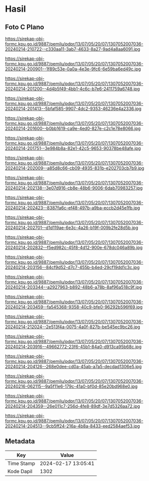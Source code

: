 # Hasil

## Foto C Plano

https://sirekap-obj-formc.kpu.go.id/9887/pemilu/pdpr/13/07/05/20/07/1307052007036-20240214-210722--c330aa11-3ab7-4633-8a27-9ad4a8aa6091.jpg

https://sirekap-obj-formc.kpu.go.id/9887/pemilu/pdpr/13/07/05/20/07/1307052007036-20240214-200901--1f89c53e-0a0a-4e3e-9fc6-6e59ba6ed49c.jpg

https://sirekap-obj-formc.kpu.go.id/9887/pemilu/pdpr/13/07/05/20/07/1307052007036-20240214-201200--4d4b5f49-4bb1-4c6c-b7e6-2411759a6748.jpg

https://sirekap-obj-formc.kpu.go.id/9887/pemilu/pdpr/13/07/05/20/07/1307052007036-20240214-201413--5bfaf585-9907-4dc2-9353-46236e4a2336.jpg

https://sirekap-obj-formc.kpu.go.id/9887/pemilu/pdpr/13/07/05/20/07/1307052007036-20240214-201600--b0bb1619-ca9e-4ed0-827e-c2c1e78e8066.jpg

https://sirekap-obj-formc.kpu.go.id/9887/pemilu/pdpr/13/07/05/20/07/1307052007036-20240214-201751--3e984b8a-82e1-42c5-9653-90378be48afe.jpg

https://sirekap-obj-formc.kpu.go.id/9887/pemilu/pdpr/13/07/05/20/07/1307052007036-20240214-202009--a85d8c66-cb09-4935-831b-e202703cb7b9.jpg

https://sirekap-obj-formc.kpu.go.id/9887/pemilu/pdpr/13/07/05/20/07/1307052007036-20240214-202138--3e07d916-cb8e-48b6-9006-6dab70983257.jpg

https://sirekap-obj-formc.kpu.go.id/9887/pemilu/pdpr/13/07/05/20/07/1307052007036-20240214-202423--8387fa6c-ef48-497b-a9ba-eccb2d45e1fb.jpg

https://sirekap-obj-formc.kpu.go.id/9887/pemilu/pdpr/13/07/05/20/07/1307052007036-20240214-202701--d1d119ae-6e3c-4a26-b19f-009b2fe28d5b.jpg

https://sirekap-obj-formc.kpu.go.id/9887/pemilu/pdpr/13/07/05/20/07/1307052007036-20240214-202832--f5ed982c-45f8-4d12-900e-678dc046a89b.jpg

https://sirekap-obj-formc.kpu.go.id/9887/pemilu/pdpr/13/07/05/20/07/1307052007036-20240214-203156--84cf9d52-d7c7-455b-b4ed-29cf19dd1c3c.jpg

https://sirekap-obj-formc.kpu.go.id/9887/pemilu/pdpr/13/07/05/20/07/1307052007036-20240214-203344--a2927963-b892-48b6-a78b-8af96a518c9f.jpg

https://sirekap-obj-formc.kpu.go.id/9887/pemilu/pdpr/13/07/05/20/07/1307052007036-20240214-203459--fa545368-9358-40c9-bfe0-96292b596f69.jpg

https://sirekap-obj-formc.kpu.go.id/9887/pemilu/pdpr/13/07/05/20/07/1307052007036-20240214-212024--2e513f4a-0075-4a0f-827b-be545ec9bc26.jpg

https://sirekap-obj-formc.kpu.go.id/9887/pemilu/pdpr/13/07/05/20/07/1307052007036-20240214-203916--49662772-23f6-45b1-84a0-d913ca95b68c.jpg

https://sirekap-obj-formc.kpu.go.id/9887/pemilu/pdpr/13/07/05/20/07/1307052007036-20240214-204126--268e0dee-cd0a-45ab-a7a5-decdad1306e5.jpg

https://sirekap-obj-formc.kpu.go.id/9887/pemilu/pdpr/13/07/05/20/07/1307052007036-20240216-062115--9a5f11e6-179c-41a0-bf0d-85e20bd968e0.jpg

https://sirekap-obj-formc.kpu.go.id/9887/pemilu/pdpr/13/07/05/20/07/1307052007036-20240214-204359--26e011c7-256d-4fe8-89df-3e7d5326aa72.jpg

https://sirekap-obj-formc.kpu.go.id/9887/pemilu/pdpr/13/07/05/20/07/1307052007036-20240214-204513--9cb5ff24-216a-4b8a-8433-eed2584aef53.jpg


## Metadata

| Key        | Value               |
| ---------- | ------------------- |
| Time Stamp | 2024-02-17 13:05:41 |
| Kode Dapil | 1302                |



